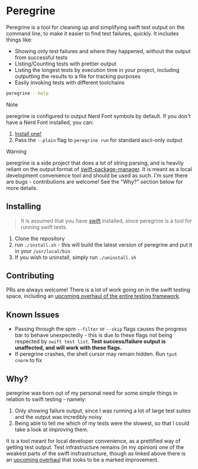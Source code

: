 
# Peregrine
Peregrine is a tool for cleaning up and simplifying swift test output on the command line, to make it easier to find 
test failures, quickly. It includes things like:
- Showing only test failures and where they happened, without the output from successful tests
- Listing/Counting tests with prettier output
- Listing the longest tests by execution time in your project, including outputting the results to a file for tracking purposes
- Easily invoking tests with different toolchains

```sh
peregrine --help
```

> [!NOTE]
> peregrine is configured to output Nerd Font symbols by default. If you don't have a Nerd Font installed, you can:
> 1. [Install one!](https://www.nerdfonts.com/)
> 2. Pass the `--plain` flag to `peregrine run` for standard ascii-only output

> [!WARNING]
> peregrine is a side project that does a lot of string parsing, and is heavily reliant on the output format of [swift-package-manager](https://github.com/apple/swift-package-manager).
> It is meant as a local development convenience tool and should be used as such. I'm sure there are bugs - contributions are welcome! See the "Why?" section below for more details.

## Installing
> It is assumed that you have [swift](https://www.swift.org/install/) installed, since peregrine is a tool for running swift tests.
1. Clone the repository
2. run `./install.sh` - this will build the latest version of peregrine and put it in your `/usr/local/bin`
3. If you wish to uninstall, simply run `./uninstall.sh`

## Contributing
PRs are always welcome! There is a lot of work going on in the swift testing space, including an [upcoming overhaul of the entire testing framework](https://forums.swift.org/t/accepted-a-new-direction-for-testing-in-swift/72309).

## Known Issues
- Passing through the spm `--filter` or `--skip` flags causes the progress bar to behave unexpectedly - this is due to these flags not being respected by `swift test list`. **Test success/failure output is unaffected, and will work with these flags.**
- If peregrine crashes, the shell cursor may remain hidden. Run `tput cnorm` to fix

## Why?
peregrine was born out of my personal need for some simple things in relation to swift testing - namely:
1. Only showing failure output, since I was running a lot of large test suites and the output was incredibly noisy
2. Being able to tell me which of my tests were the slowest, so that I could take a look at improving them.

It is a tool meant for local developer convenience, as a prettified way of getting test output. Test infrastructure remains (in my opinion) one of the weakest
parts of the swift insfrastructure, though as linked above there is an [upcoming overhaul](https://forums.swift.org/t/accepted-a-new-direction-for-testing-in-swift/72309) that looks to be
a marked improvement.
